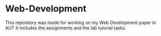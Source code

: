 # Web-Development
This repository was made for working on my Web Development paper in AUT
It includes the assignments and the lab tutorial tasks.
